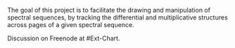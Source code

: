 The goal of this project is to facilitate the drawing and manipulation of spectral sequences, by tracking the differential and multiplicative structures across pages of a given spectral sequence.

Discussion on Freenode at #Ext-Chart.
